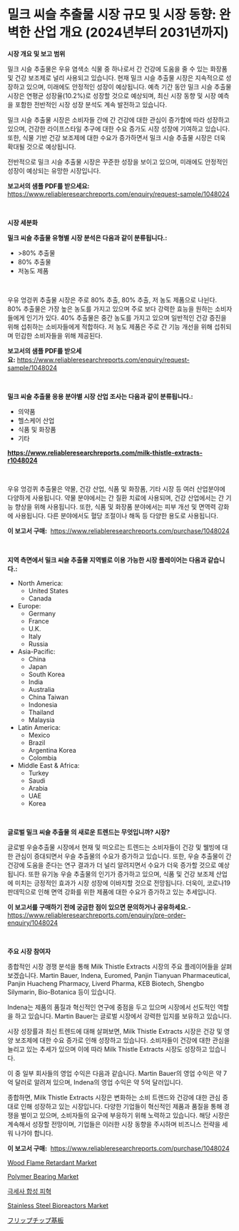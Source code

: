 <p><h1>밀크 씨슬 추출물 시장 규모 및 시장 동향: 완벽한 산업 개요 (2024년부터 2031년까지)</h1></p><p><strong>시장 개요 및 보고 범위</strong></p>
<p><p>밀크 시슬 추출물은 우유 염색소 식물 중 하나로서 간 건강에 도움을 줄 수 있는 화장품 및 건강 보조제로 널리 사용되고 있습니다. 현재 밀크 시슬 추출물 시장은 지속적으로 성장하고 있으며, 미래에도 안정적인 성장이 예상됩니다. 예측 기간 동안 밀크 시슬 추출물 시장은 연평균 성장율(10.2%)로 성장할 것으로 예상되며, 최신 시장 동향 및 시장 예측을 포함한 전반적인 시장 성장 분석도 계속 발전하고 있습니다.</p><p>밀크 시슬 추출물 시장은 소비자들 간에 간 건강에 대한 관심이 증가함에 따라 성장하고 있으며, 건강한 라이프스타일 추구에 대한 수요 증가도 시장 성장에 기여하고 있습니다. 또한, 식물 기반 건강 보조제에 대한 수요가 증가하면서 밀크 시슬 추출물 시장은 더욱 확대될 것으로 예상됩니다.</p><p>전반적으로 밀크 시슬 추출물 시장은 꾸준한 성장을 보이고 있으며, 미래에도 안정적인 성장이 예상되는 유망한 시장입니다.</p></p>
<p><strong>보고서의 샘플 PDF를 받으세요:</strong> <a href="https://www.reliableresearchreports.com/enquiry/request-sample/1048024">https://www.reliableresearchreports.com/enquiry/request-sample/1048024</a></p>
<p>&nbsp;</p>
<p><strong>시장 세분화</strong></p>
<p><strong>밀크 씨슬 추출물 유형별 시장 분석은 다음과 같이 분류됩니다.:</strong></p>
<p><ul><li>>80% 추출물</li><li>80% 추출물</li><li>저농도 제품</li></ul></p>
<p>&nbsp;</p>
<p><p>우유 엉겅퀴 추출물 시장은 주로 80% 추출, 80% 추출, 저 농도 제품으로 나뉜다. 80% 추출물은 가장 높은 농도를 가지고 있으며 주로 보다 강력한 효능을 원하는 소비자들에게 인기가 있다. 40% 추출물은 중간 농도를 가지고 있으며 일반적인 건강 증진을 위해 섭취하는 소비자들에게 적합하다. 저 농도 제품은 주로 간 기능 개선을 위해 섭취되며 민감한 소비자들을 위해 제공된다.</p></p>
<p><strong>보고서의 샘플 PDF를 받으세요:</strong>&nbsp;<a href="https://www.reliableresearchreports.com/enquiry/request-sample/1048024">https://www.reliableresearchreports.com/enquiry/request-sample/1048024</a></p>
<p>&nbsp;</p>
<p><strong> 밀크 씨슬 추출물 응용 분야별 시장 산업 조사는 다음과 같이 분류됩니다.:</strong></p>
<p><ul><li>의약품</li><li>헬스케어 산업</li><li>식품 및 화장품</li><li>기타</li></ul></p>
<p><strong><a href="https://www.reliableresearchreports.com/milk-thistle-extracts-r1048024">https://www.reliableresearchreports.com/milk-thistle-extracts-r1048024</a></strong></p>
<p>&nbsp;</p>
<p><p>우유 엉겅퀴 추출물은 약물, 건강 산업, 식품 및 화장품, 기타 시장 등 여러 산업분야에 다양하게 사용됩니다. 약물 분야에서는 간 질환 치료에 사용되며, 건강 산업에서는 간 기능 향상을 위해 사용됩니다. 또한, 식품 및 화장품 분야에서는 피부 개선 및 면역력 강화에 사용됩니다. 다른 분야에서도 혈당 조절이나 해독 등 다양한 용도로 사용됩니다.</p></p>
<p><strong>이 보고서 구매:</strong>&nbsp; <a href="https://www.reliableresearchreports.com/purchase/1048024">https://www.reliableresearchreports.com/purchase/1048024</a></p>
<p>&nbsp;</p>
<p><strong>지역 측면에서 밀크 씨슬 추출물 지역별로 이용 가능한 시장 플레이어는 다음과 같습니다.:</strong></p>
<p><ul>
    <li>
        North America:
        <ul>
            <li>United States</li>
            <li>Canada</li>
        </ul>
    </li>
    <li>
        Europe:
        <ul>
            <li>Germany</li>
            <li>France</li>
            <li>U.K.</li>
            <li>Italy</li>
            <li>Russia</li>
        </ul>
    </li>
    <li>
        Asia-Pacific:
        <ul>
            <li>China</li>
            <li>Japan</li>
            <li>South Korea</li>
            <li>India</li>
            <li>Australia</li>
            <li>China Taiwan</li>
            <li>Indonesia</li>
            <li>Thailand</li>
            <li>Malaysia</li>
        </ul>
    </li>
    <li>
        Latin America:
        <ul>
            <li>Mexico</li>
            <li>Brazil</li>
            <li>Argentina Korea</li>
            <li>Colombia</li>
        </ul>
    </li>
    <li>
        Middle East & Africa:
        <ul>
            <li>Turkey</li>
            <li>Saudi</li>
            <li>Arabia</li>
            <li>UAE</li>
            <li>Korea</li>
        </ul>
    </li>
    </ul></p>
<p>&nbsp;</p>
<p><strong>글로벌 밀크 씨슬 추출물 의 새로운 트렌드는 무엇입니까? 시장?</strong></p>
<p><p>글로벌 우슬추출물 시장에서 현재 및 떠오르는 트렌드는 소비자들이 건강 및 웰빙에 대한 관심이 증대되면서 우슬 추출물의 수요가 증가하고 있습니다. 또한, 우슬 추출물이 간 건강에 도움을 준다는 연구 결과가 더 널리 알려지면서 수요가 더욱 증가할 것으로 예상됩니다. 또한 유기농 우슬 추출물의 인기가 증가하고 있으며, 식품 및 건강 보조제 산업에 미치는 긍정적인 효과가 시장 성장에 이바지할 것으로 전망됩니다. 더욱이, 코로나19 판데믹으로 인해 면역 강화를 위한 제품에 대한 수요가 증가하고 있는 추세입니다.</p></p>
<p><strong>이 보고서를 구매하기 전에 궁금한 점이 있으면 문의하거나 공유하세요.</strong>- <a href="https://www.reliableresearchreports.com/enquiry/pre-order-enquiry/1048024">https://www.reliableresearchreports.com/enquiry/pre-order-enquiry/1048024</a></p>
<p>&nbsp;</p>
<p><strong>주요 시장 참여자</strong></p>
<p><p>종합적인 시장 경쟁 분석을 통해 Milk Thistle Extracts 시장의 주요 플레이어들을 살펴보겠습니다. Martin Bauer, Indena, Euromed, Panjin Tianyuan Pharmaceutical, Panjin Huacheng Pharmacy, Liverd Pharma, KEB Biotech, Shengbo Silymarin, Bio-Botanica 등이 있습니다.</p><p>Indena는 제품의 품질과 혁신적인 연구에 중점을 두고 있으며 시장에서 선도적인 역할을 하고 있습니다. Martin Bauer는 글로벌 시장에서 강력한 입지를 보유하고 있습니다.</p><p>시장 성장률과 최신 트렌드에 대해 살펴보면, Milk Thistle Extracts 시장은 건강 및 영양 보조제에 대한 수요 증가로 인해 성장하고 있습니다. 소비자들이 건강에 대한 관심을 늘리고 있는 추세가 있으며 이에 따라 Milk Thistle Extracts 시장도 성장하고 있습니다.</p><p>이 중 일부 회사들의 영업 수익은 다음과 같습니다. Martin Bauer의 영업 수익은 약 7억 달러로 알려져 있으며, Indena의 영업 수익은 약 5억 달러입니다.</p><p>종합하면, Milk Thistle Extracts 시장은 변화하는 소비 트렌드와 건강에 대한 관심 증대로 인해 성장하고 있는 시장입니다. 다양한 기업들이 혁신적인 제품과 품질을 통해 경쟁을 벌이고 있으며, 소비자들의 요구에 부응하기 위해 노력하고 있습니다. 해당 시장은 계속해서 성장할 전망이며, 기업들은 이러한 시장 동향을 주시하며 비즈니스 전략을 세워 나가야 합니다.</p></p>
<p><strong>이 보고서 구매:</strong>&nbsp;&nbsp;<a href="https://www.reliableresearchreports.com/purchase/1048024">https://www.reliableresearchreports.com/purchase/1048024</a></p>
<p><p><a href="https://issuu.com/reportprime-2/docs/wood-flame-retardant-market-size-2030.pptx">Wood Flame Retardant Market</a></p><p><a href="https://view.publitas.com/reportprime-1/polymer-bearing-market-focuses-on-market-share-size-and-projected-forecast-till-2031/">Polymer Bearing Market</a></p><p><a href="https://github.com/RichardLueilwitz787/Market-Research-Report-List-1/blob/main/117101128951.md">극세사 합성 피혁</a></p><p><a href="https://github.com/derrinmiltonellis35gcl/Market-Research-Report-List-2/blob/main/stainless-steel-bioreactors-market.md">Stainless Steel Bioreactors Market</a></p><p><a href="https://github.com/hwbcz413288296/Market-Research-Report-List-1/blob/main/285700931438.md">フリップチップ基板</a></p></p>